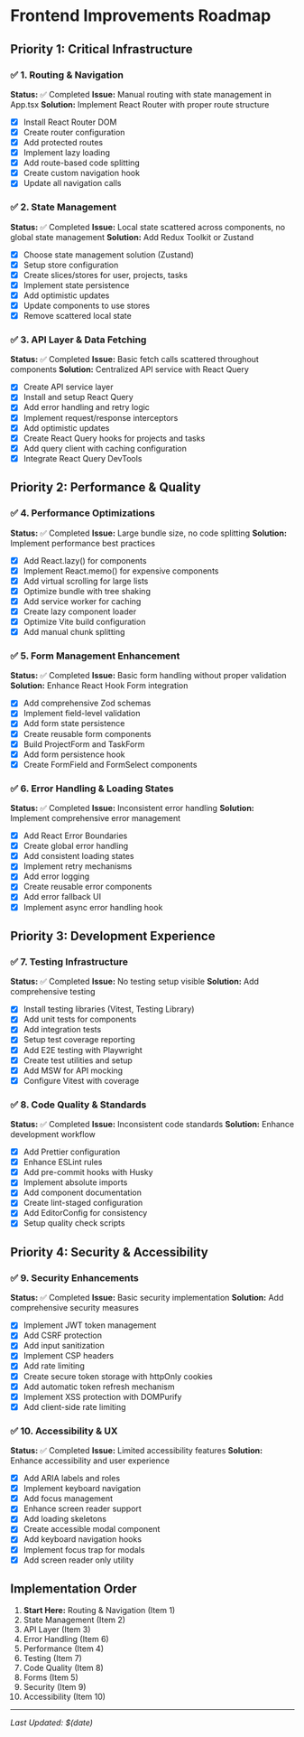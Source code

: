 # Frontend Improvements Roadmap

## Priority 1: Critical Infrastructure

### ✅ 1. Routing & Navigation

**Status:** ✅ Completed
**Issue:** Manual routing with state management in App.tsx
**Solution:** Implement React Router with proper route structure

- [x] Install React Router DOM
- [x] Create router configuration
- [x] Add protected routes
- [x] Implement lazy loading
- [x] Add route-based code splitting
- [x] Create custom navigation hook
- [x] Update all navigation calls

### ✅ 2. State Management

**Status:** ✅ Completed
**Issue:** Local state scattered across components, no global state management
**Solution:** Add Redux Toolkit or Zustand

- [x] Choose state management solution (Zustand)
- [x] Setup store configuration
- [x] Create slices/stores for user, projects, tasks
- [x] Implement state persistence
- [x] Add optimistic updates
- [x] Update components to use stores
- [x] Remove scattered local state

### ✅ 3. API Layer & Data Fetching

**Status:** ✅ Completed
**Issue:** Basic fetch calls scattered throughout components
**Solution:** Centralized API service with React Query

- [x] Create API service layer
- [x] Install and setup React Query
- [x] Add error handling and retry logic
- [x] Implement request/response interceptors
- [x] Add optimistic updates
- [x] Create React Query hooks for projects and tasks
- [x] Add query client with caching configuration
- [x] Integrate React Query DevTools

## Priority 2: Performance & Quality

### ✅ 4. Performance Optimizations

**Status:** ✅ Completed
**Issue:** Large bundle size, no code splitting
**Solution:** Implement performance best practices

- [x] Add React.lazy() for components
- [x] Implement React.memo() for expensive components
- [x] Add virtual scrolling for large lists
- [x] Optimize bundle with tree shaking
- [x] Add service worker for caching
- [x] Create lazy component loader
- [x] Optimize Vite build configuration
- [x] Add manual chunk splitting

### ✅ 5. Form Management Enhancement

**Status:** ✅ Completed
**Issue:** Basic form handling without proper validation
**Solution:** Enhance React Hook Form integration

- [x] Add comprehensive Zod schemas
- [x] Implement field-level validation
- [x] Add form state persistence
- [x] Create reusable form components
- [x] Build ProjectForm and TaskForm
- [x] Add form persistence hook
- [x] Create FormField and FormSelect components

### ✅ 6. Error Handling & Loading States

**Status:** ✅ Completed
**Issue:** Inconsistent error handling
**Solution:** Implement comprehensive error management

- [x] Add React Error Boundaries
- [x] Create global error handling
- [x] Add consistent loading states
- [x] Implement retry mechanisms
- [x] Add error logging
- [x] Create reusable error components
- [x] Add error fallback UI
- [x] Implement async error handling hook

## Priority 3: Development Experience

### ✅ 7. Testing Infrastructure

**Status:** ✅ Completed
**Issue:** No testing setup visible
**Solution:** Add comprehensive testing

- [x] Install testing libraries (Vitest, Testing Library)
- [x] Add unit tests for components
- [x] Add integration tests
- [x] Setup test coverage reporting
- [x] Add E2E testing with Playwright
- [x] Create test utilities and setup
- [x] Add MSW for API mocking
- [x] Configure Vitest with coverage

### ✅ 8. Code Quality & Standards

**Status:** ✅ Completed
**Issue:** Inconsistent code standards
**Solution:** Enhance development workflow

- [x] Add Prettier configuration
- [x] Enhance ESLint rules
- [x] Add pre-commit hooks with Husky
- [x] Implement absolute imports
- [x] Add component documentation
- [x] Create lint-staged configuration
- [x] Add EditorConfig for consistency
- [x] Setup quality check scripts

## Priority 4: Security & Accessibility

### ✅ 9. Security Enhancements

**Status:** ✅ Completed
**Issue:** Basic security implementation
**Solution:** Add comprehensive security measures

- [x] Implement JWT token management
- [x] Add CSRF protection
- [x] Add input sanitization
- [x] Implement CSP headers
- [x] Add rate limiting
- [x] Create secure token storage with httpOnly cookies
- [x] Add automatic token refresh mechanism
- [x] Implement XSS protection with DOMPurify
- [x] Add client-side rate limiting

### ✅ 10. Accessibility & UX

**Status:** ✅ Completed
**Issue:** Limited accessibility features
**Solution:** Enhance accessibility and user experience

- [x] Add ARIA labels and roles
- [x] Implement keyboard navigation
- [x] Add focus management
- [x] Enhance screen reader support
- [x] Add loading skeletons
- [x] Create accessible modal component
- [x] Add keyboard navigation hooks
- [x] Implement focus trap for modals
- [x] Add screen reader only utility

## Implementation Order

1. **Start Here:** Routing & Navigation (Item 1)
2. State Management (Item 2)
3. API Layer (Item 3)
4. Error Handling (Item 6)
5. Performance (Item 4)
6. Testing (Item 7)
7. Code Quality (Item 8)
8. Forms (Item 5)
9. Security (Item 9)
10. Accessibility (Item 10)

---

_Last Updated: $(date)_
